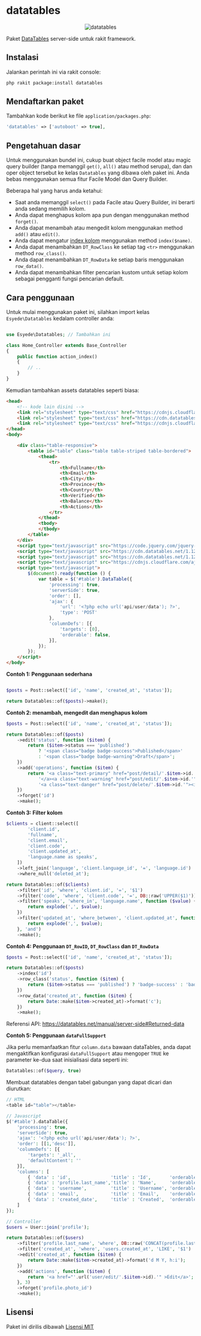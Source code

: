 # datatables

<p align="center"><img src="screenshot.png" alt="datatables"></p>

Paket [DataTables](https://datatables.net) server-side untuk rakit framework.

## Instalasi
Jalankan perintah ini via rakit console:

```sh
php rakit package:install datatables
```


## Mendaftarkan paket

Tambahkan kode berikut ke file `application/packages.php`:

```php
'datatables' => ['autoboot' => true],
```


## Pengetahuan dasar

Untuk menggunakan bundel ini, cukup buat object facile model atau magic query builder
(tanpa memanggil `get()`, `all()` atau method serupa), dan dan oper object tersebut ke kelas `Datatables`
yang dibawa oleh paket ini.
Anda bebas menggunakan semua fitur Facile Model dan Query Builder.

Beberapa hal yang harus anda ketahui:
   - Saat anda memanggil `select()` pada Facile atau Query Builder, ini berarti anda sedang memilih kolom.
   - Anda dapat menghapus kolom apa pun dengan menggunakan method `forget()`.
   - Anda dapat menambah atau mengedit kolom menggunakan method `add()` atau `edit()`.
   - Anda dapat mengatur [index kolom](https://datatables.net/reference/api/row().index()) menggunakan method `index($name)`.
   - Anda dapat menambahkan `DT_RowClass` ke setiap tag `<tr>` menggunakan method `row_class()`.
   - Anda dapat menambahkan `DT_RowData` ke setiap baris menggunakan `row_data()`.
   - Anda dapat menambahkan filter pencarian kustom untuk setiap kolom sebagai pengganti fungsi pencarian default.


## Cara penggunaan

Untuk mulai menggunakan paket ini, silahkan import kelas `Esyede\Datatables` kedalam controller anda:

```php

use Esyede\Datatables; // Tambahkan ini

class Home_Controller extends Base_Controller
{
    public function action_index()
    {
        // ..
    }
}
```

Kemudian tambahkan assets datatables seperti biasa:

```html
<head>
    <!-- kode lain disini -->
    <link rel="stylesheet" type="text/css" href="https://cdnjs.cloudflare.com/ajax/libs/twitter-bootstrap/4.5.2/css/bootstrap.css">
    <link rel="stylesheet" type="text/css" href="https://cdn.datatables.net/1.12.1/css/dataTables.bootstrap4.min.css">
    <link rel="stylesheet" type="text/css" href="https://cdnjs.cloudflare.com/ajax/libs/font-awesome/6.2.0/css/all.min.css">
</head>
<body>

    <div class="table-responsive">
        <table id="table" class="table table-striped table-bordered">
            <thead>
                <tr>
                    <th>Fullname</th>
                    <th>Email</th>
                    <th>City</th>
                    <th>Province</th>
                    <th>Country</th>
                    <th>Verified</th>
                    <th>Balance</th>
                    <th>Actions</th>
                </tr>
            </thead>
            <tbody>
            </tbody>
        </table>
    </div>
    <script type="text/javascript" src="https://code.jquery.com/jquery-3.5.1.js"></script>
    <script type="text/javascript" src="https://cdn.datatables.net/1.12.1/js/jquery.dataTables.min.js"></script>
    <script type="text/javascript" src="https://cdn.datatables.net/1.12.1/js/dataTables.bootstrap4.min.js"></script>
    <script type="text/javascript" src="https://cdnjs.cloudflare.com/ajax/libs/font-awesome/6.2.0/js/all.min.js"></script>
    <script type="text/javascript">
        $(document).ready(function () {
            var table = $('#table').DataTable({
                'processing': true,
                'serverSide': true,
                'order': [],
                'ajax': {
                    'url': '<?php echo url('api/user/data'); ?>',
                    'type': 'POST'
                },
                'columnDefs': [{
                    'targets': [0],
                    'orderable': false,
                }],
            });
        });
    </script>
</body>
```

**Contoh 1: Penggunaan sederhana**

```php

$posts = Post::select(['id', 'name', 'created_at', 'status']);

return Datatables::of($posts)->make();
```


**Contoh 2: menambah, mengedit dan menghapus kolom**

```php
$posts = Post::select(['id', 'name', 'created_at', 'status']);

return Datatables::of($posts)
    ->edit('status', function ($item) {
        return ($item->status === 'published')
            ? '<span class="badge badge-success">Published</span>'
            : '<span class="badge badge-warning">Draft</span>';
    })
    ->add('operations', function ($item) {
        return '<a class="text-primary" href="post/detail/'.$item->id.'"><i class="fa-solid fa-eye"></i></a>&nbsp;'.
            '</a><a class="text-warning" href="post/edit/'.$item->id.'"><i class="fa-solid fa-pencil"></i></a>&nbsp;'.
            '<a class="text-danger" href="post/delete/'.$item->id.'"><i class="fa-solid fa-trash"></i></a>';
    })
    ->forget('id')
    ->make();
```


**Contoh 3: Filter kolom**

```php
$clients = client::select([
        'client.id',
        'fullname',
        'client.email',
        'client.code',
        'client.updated_at',
        'language.name as speaks',
    ])
    ->left_join('language', 'client.language_id', '=', 'language.id')
    ->where_null('deleted_at');

return Datatables::of($clients)
    ->filter('id', 'where', 'client.id', '=', '$1')
    ->filter('code', 'where', 'client.code', '=', DB::raw('UPPER($1)'))
    ->filter('speaks', 'where_in', 'language.name', function ($value) {
        return explode(',', $value);
    })
    ->filter('updated_at', 'where_between', 'client.updated_at', function ($value) {
        return explode(',', $value);
    }, 'and')
    ->make();
```

**Contoh 4: Penggunaan `DT_RowID`, `DT_RowClass` dan `DT_RowData`**

```php
$posts = Post::select(['id', 'name', 'created_at', 'status']);

return Datatables::of($posts)
    ->index('id')
    ->row_class('status', function ($item) {
        return ($item->status === 'published') ? 'badge-success' : 'badge-warning';
    })
    ->row_data('created_at', function ($item) {
        return Date::make($item->created_at)->format('c');
    })
    ->make();
```

Referensi API: https://datatables.net/manual/server-side#Returned-data


**Contoh 5: Penggunaan `dataFullSupport`**

Jika perlu memanfaatkan fitur `column.data` bawaan dataTables,
anda dapat mengaktifkan konfigurasi `dataFullSupport` atau mengoper `TRUE`
ke parameter ke-dua saat inisialisasi data seperti ini:

```php
Datatables::of($query, true)
```

Membuat datatables dengan tabel gabungan yang dapat dicari dan diurutkan:

```php
// HTML
<table id="table"></table>

// Javascript
$('#table').dataTable({
    'processing': true,
    'serverSide': true,
    'ajax': '<?php echo url('api/user/data'); ?>',
    'order': [[1,'desc']],
    'columnDefs': [{
        'targets': '_all',
        'defaultContent': ''
    }],
    'columns': [
        { 'data' : 'id',               'title' : 'Id',       'orderable': true, 'searchable': false },
        { 'data' : 'profile.last_name','title' : 'Name',     'orderable': true, 'searchable': true },
        { 'data' : 'username',         'title' : 'Username', 'orderable': true, 'searchable': true },
        { 'data' : 'email',            'title' : 'Email',    'orderable': true, 'searchable': true },
        { 'data' : 'created_date',     'title' : 'Created',  'orderable': true, 'searchable': true },
    ]
});

// Controller
$users = User::join('profile');

return Datatables::of($users)
    ->filter('profile.last_name', 'where', DB::raw('CONCAT(profile.last_name, " ",profile.first_name)'), 'LIKE', '$1')
    ->filter('created_at', 'where', 'users.created_at', 'LIKE', '$1')
    ->edit('created_at', function ($item) {
        return Date::make($item->created_at)->format('d M Y, h:i');
    })
    ->add('actions', function ($item) {
        return '<a href="'.url('user/edit/'.$iitem->id).'" >Edit</a>';
    }, 3)
    ->forget('profile.photo_id')
    ->make();
```



## Lisensi

Paket ini dirilis dibawah [Lisensi MIT](https://github.com/esyede/datatables/datatables/master/LICENSE)
